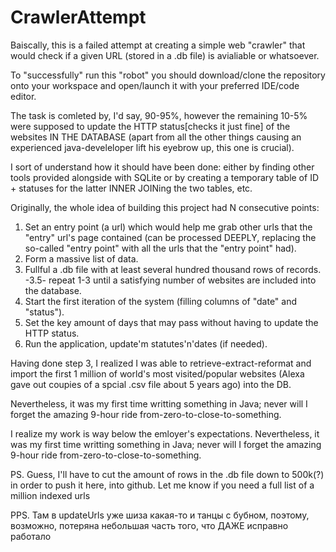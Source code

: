 # CrawlerAttempt
Baiscally, this is a failed attempt at creating a simple web "crawler"  that would check if a given URL (stored in a .db file) is avialiable or whatsoever.

To "successfully" run this "robot" you should download/clone the repository onto your workspace and open/launch it with your preferred IDE/code editor.

The task is comleted by, I'd say, 90-95%, however the remaining 10-5% were supposed to update the HTTP status[checks it just fine] of the websites IN THE DATABASE (apart from all the other things causing an experienced java-develeloper lift his eyebrow up, this one is crucial).

I sort of understand how it should have been done: either by finding other tools provided alongside with SQLite or by creating a temporary table of ID + statuses for the latter INNER JOINing the two tables, etc.

Originally, the whole idea of building this project had N consecutive points:
1. Set an entry point (a url) which would help me grab other urls that the "entry" url's page contained (can be processed DEEPLY, replacing the so-called "entry point" with all the urls that the "entry point" had).
2. Form a massive list of data.
3. Fullful a .db file with at least several hundred thousand rows of records.
-3.5- repeat 1-3 until a satisfying number of websites are included into the database.
4. Start the first iteration of the system (filling columns of "date" and "status").
5. Set the key amount of days that may pass without having to update the HTTP status.
6. Run the application, update'm statutes'n'dates (if needed).

Having done step 3, I realized I was able to retrieve-extract-reformat and import the first 1 million of world's most visited/popular websites (Alexa gave out coupies of a spcial .csv file about 5 years ago) into the DB.

Nevertheless, it was my first time writting something in Java; never will I forget the amazing 9-hour ride from-zero-to-close-to-something.

I realize my work is way below the emloyer's expectations. Nevertheless, it was my first time writting something in Java; never will I forget the amazing 9-hour ride from-zero-to-close-to-something.

PS. Guess, I'll have to cut the amount of rows in the .db file down to 500k(?) in order to push it here, into github. Let me know if you need a full list of a million indexed urls

PPS. Там в updateUrls уже шиза какая-то и танцы с бубном, поэтому, возможно, потеряна небольшая часть того, что ДАЖЕ исправно работало
